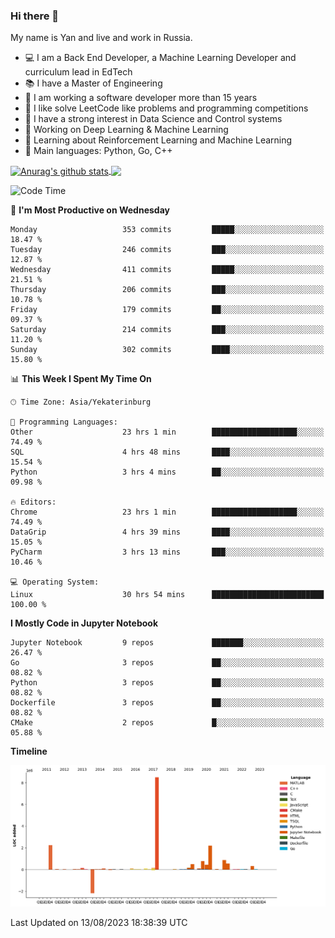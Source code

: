 ### Hi there 👋

My name is Yan and live and work in Russia.

- 💻 I am a Back End Developer, a Machine Learning Developer and curriculum lead in EdTech
- 📚 I have a Master of Engineering
- 🤔 I am working a software developer more than 15 years
- 🌱 I like solve LeetCode like problems and programming competitions
- 📝 I have a strong interest in Data Science and Control systems
- 🔭 Working on Deep Learning & Machine Learning
- 🌱 Learning about Reinforcement Learning and Machine Learning
- 🌟 Main languages: Python, Go, C++

<!--


**yanchick/yanchick** is a ✨ _special_ ✨ repository because its `README.md` (this file) appears on your GitHub profile.

Here are some ideas to get you started:

- I am a self taught Full Stack Developer and a Machine Learning Developer
- 🌱 I’m currently learning ...
- 👯 I’m looking to collaborate on ...
- 🤔 I’m looking for help with ...
- 💬 Ask me about ...
- 📫 How to reach me: ...
- 😄 Pronouns: ...
- ⚡ Fun fact: ...

-->


<a href="https://github.com/anuraghazra/github-readme-stats">
    <img align="center" src="https://github-readme-stats.vercel.app/api?username=yanchick&count_private=true" alt="Anurag's github stats" />
</a>
<a href="https://github.com/anuraghazra/github-readme-stats">
    <img align="center" src="https://github-readme-stats.vercel.app/api/top-langs/?username=yanchick&hide=javascript,html,CSS" />
</a>

<!--START_SECTION:waka-->
![Code Time](http://img.shields.io/badge/Code%20Time-599%20hrs%2055%20mins-blue)

📅 **I'm Most Productive on Wednesday** 

```text
Monday                   353 commits         █████░░░░░░░░░░░░░░░░░░░░   18.47 % 
Tuesday                  246 commits         ███░░░░░░░░░░░░░░░░░░░░░░   12.87 % 
Wednesday                411 commits         █████░░░░░░░░░░░░░░░░░░░░   21.51 % 
Thursday                 206 commits         ███░░░░░░░░░░░░░░░░░░░░░░   10.78 % 
Friday                   179 commits         ██░░░░░░░░░░░░░░░░░░░░░░░   09.37 % 
Saturday                 214 commits         ███░░░░░░░░░░░░░░░░░░░░░░   11.20 % 
Sunday                   302 commits         ████░░░░░░░░░░░░░░░░░░░░░   15.80 % 
```


📊 **This Week I Spent My Time On** 

```text
🕑︎ Time Zone: Asia/Yekaterinburg

💬 Programming Languages: 
Other                    23 hrs 1 min        ███████████████████░░░░░░   74.49 % 
SQL                      4 hrs 48 mins       ████░░░░░░░░░░░░░░░░░░░░░   15.54 % 
Python                   3 hrs 4 mins        ██░░░░░░░░░░░░░░░░░░░░░░░   09.98 % 

🔥 Editors: 
Chrome                   23 hrs 1 min        ███████████████████░░░░░░   74.49 % 
DataGrip                 4 hrs 39 mins       ████░░░░░░░░░░░░░░░░░░░░░   15.05 % 
PyCharm                  3 hrs 13 mins       ███░░░░░░░░░░░░░░░░░░░░░░   10.46 % 

💻 Operating System: 
Linux                    30 hrs 54 mins      █████████████████████████   100.00 % 
```

**I Mostly Code in Jupyter Notebook** 

```text
Jupyter Notebook         9 repos             ███████░░░░░░░░░░░░░░░░░░   26.47 % 
Go                       3 repos             ██░░░░░░░░░░░░░░░░░░░░░░░   08.82 % 
Python                   3 repos             ██░░░░░░░░░░░░░░░░░░░░░░░   08.82 % 
Dockerfile               3 repos             ██░░░░░░░░░░░░░░░░░░░░░░░   08.82 % 
CMake                    2 repos             █░░░░░░░░░░░░░░░░░░░░░░░░   05.88 % 
```



**Timeline**

![Lines of Code chart](https://raw.githubusercontent.com/yanchick/yanchick/main/assets/bar_graph.png)


 Last Updated on 13/08/2023 18:38:39 UTC
<!--END_SECTION:waka-->

